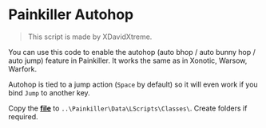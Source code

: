 # Painkiller Autohop

> This script is made by XDavidXtreme.

You can use this code to enable the autohop (auto bhop / auto bunny hop / auto jump) feature in Painkiller. It works the same as in Xonotic, Warsow, Warfork.

Autohop is tied to a jump action (`Space` by default) so it will even work if you bind `Jump` to another key.

Copy the [**file**](https://github.com/t3r6/pkdocs/blob/main/code/david/Classes/CPlayer.lua) to `..\Painkiller\Data\LScripts\Classes\`. Create folders if required.

